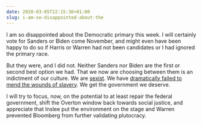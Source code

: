 ```yaml
---
date: 2020-03-05T22:15:36+01:00
slug: i-am-so-disappointed-about-the
---
```

I am so disappointed about the Democratic primary this week. I will certainly vote for Sanders or Biden come November, and might even have been happy to do so if Harris or Warren had not been candidates or I had ignored the primary race.

But they were, and I did not. Neither Sanders nor Biden are the first or second best option we had. That we now are choosing between them is an indictment of our culture. We are [sexist](http://dataforprogress.org/blog/3/5/sexism-one-reason-why-warren-didnt-do-better). We have [dramatically failed to mend the wounds of slavery](https://www.thenation.com/article/politics/biden-black-vote/). We get the government we deserve.

I will try to focus, now, on the potential to at least repair the federal government, shift the Overton window back towards social justice, and appreciate that Inslee put the environment on the stage and Warren prevented Bloomberg from further validating plutocracy.

